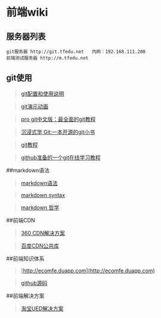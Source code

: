 # 前端wiki

## 服务器列表
	git服务器 http://git.tfedu.net   内网：192.168.111.208
	前端测试服务器 http://m.tfedu.net

## git使用

> [git配置和使用说明](http://git.tfedu.net/lgzhang/git_start "git配置和使用说明")

> [git演示动画](http://git.tfedu.net/lgzhang/git-quick-start)

> [pro git中文版：最全面的git教程](http://iissnan.com/progit/)

> [沉浸式学 Git:一本开源的git小书](http://igit.linuxtoy.org/)

> [git教程](http://www.liaoxuefeng.com/wiki/0013739516305929606dd18361248578c67b8067c8c017b000)

> [github准备的一个git在线学习教程](http://try.github.io/)


##markdown语法
> [markdown语法](https://www.zybuluo.com/mdeditor?url=https%3A%2F%2Fwww.zybuluo.com%2Fstatic%2Feditor%2Fmd-help.markdown)

> [markdown syntax](http://daringfireball.net/projects/markdown/syntax)

> [ markdown 哲学](https://github.com/othree/markdown-syntax-zhtw/blob/master/syntax.md)

##前端CDN
> [360 CDN解决方案](http://libs.useso.com/)

> [百度CDN公共库](http://developer.baidu.com/wiki/index.php?title=docs/cplat/libs&diff=10194&oldid=9050)

##前端知识体系
> [http://ecomfe.duapp.com](http://ecomfe.duapp.com)

> [github源码](https://github.com/ecomfe/knowledge)

##前端解决方案
> [淘宝UED解决方案](http://sui.taobao.org/sui/docs/)
